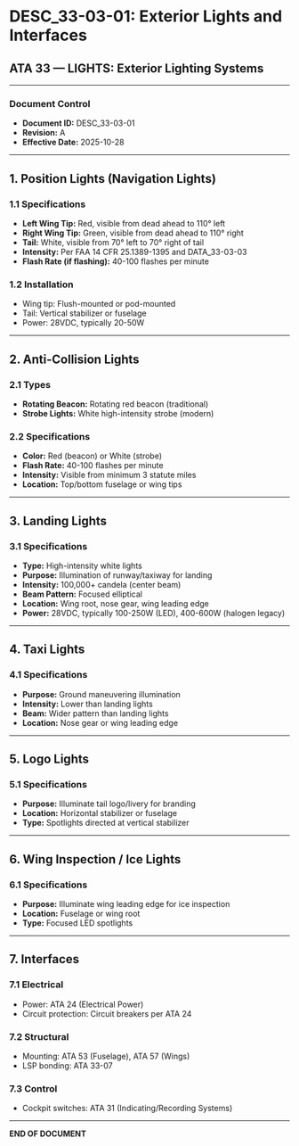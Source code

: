 # DESC_33-03-01: Exterior Lights and Interfaces
## ATA 33 — LIGHTS: Exterior Lighting Systems

---

### Document Control
- **Document ID:** DESC_33-03-01
- **Revision:** A
- **Effective Date:** 2025-10-28

---

## 1. Position Lights (Navigation Lights)

### 1.1 Specifications
- **Left Wing Tip:** Red, visible from dead ahead to 110° left
- **Right Wing Tip:** Green, visible from dead ahead to 110° right
- **Tail:** White, visible from 70° left to 70° right of tail
- **Intensity:** Per FAA 14 CFR 25.1389-1395 and DATA_33-03-03
- **Flash Rate (if flashing):** 40-100 flashes per minute

### 1.2 Installation
- Wing tip: Flush-mounted or pod-mounted
- Tail: Vertical stabilizer or fuselage
- Power: 28VDC, typically 20-50W

---

## 2. Anti-Collision Lights

### 2.1 Types
- **Rotating Beacon:** Rotating red beacon (traditional)
- **Strobe Lights:** White high-intensity strobe (modern)

### 2.2 Specifications
- **Color:** Red (beacon) or White (strobe)
- **Flash Rate:** 40-100 flashes per minute
- **Intensity:** Visible from minimum 3 statute miles
- **Location:** Top/bottom fuselage or wing tips

---

## 3. Landing Lights

### 3.1 Specifications
- **Type:** High-intensity white lights
- **Purpose:** Illumination of runway/taxiway for landing
- **Intensity:** 100,000+ candela (center beam)
- **Beam Pattern:** Focused elliptical
- **Location:** Wing root, nose gear, wing leading edge
- **Power:** 28VDC, typically 100-250W (LED), 400-600W (halogen legacy)

---

## 4. Taxi Lights

### 4.1 Specifications
- **Purpose:** Ground maneuvering illumination
- **Intensity:** Lower than landing lights
- **Beam:** Wider pattern than landing lights
- **Location:** Nose gear or wing leading edge

---

## 5. Logo Lights

### 5.1 Specifications
- **Purpose:** Illuminate tail logo/livery for branding
- **Location:** Horizontal stabilizer or fuselage
- **Type:** Spotlights directed at vertical stabilizer

---

## 6. Wing Inspection / Ice Lights

### 6.1 Specifications
- **Purpose:** Illuminate wing leading edge for ice inspection
- **Location:** Fuselage or wing root
- **Type:** Focused LED spotlights

---

## 7. Interfaces

### 7.1 Electrical
- Power: ATA 24 (Electrical Power)
- Circuit protection: Circuit breakers per ATA 24

### 7.2 Structural
- Mounting: ATA 53 (Fuselage), ATA 57 (Wings)
- LSP bonding: ATA 33-07

### 7.3 Control
- Cockpit switches: ATA 31 (Indicating/Recording Systems)

---

**END OF DOCUMENT**
